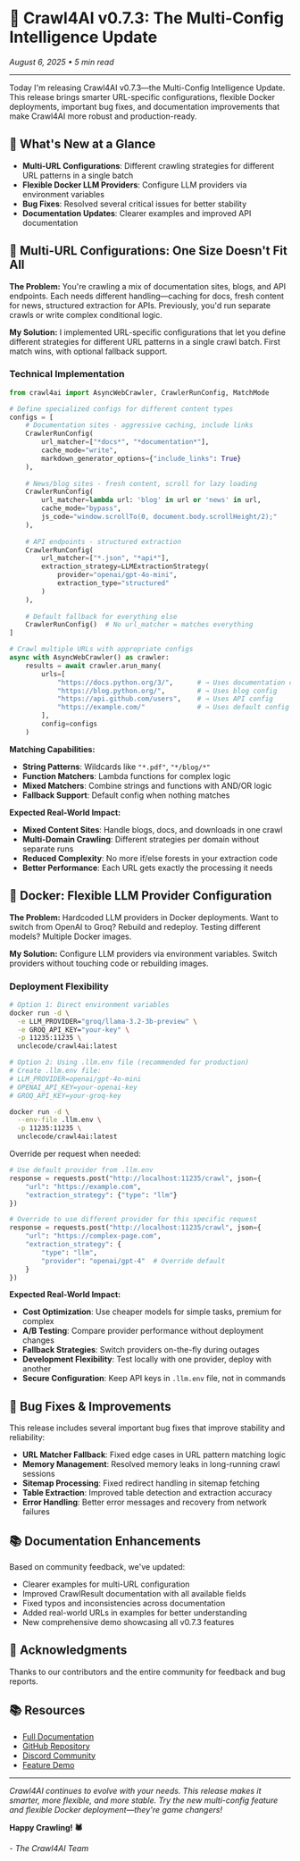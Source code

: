 # 🚀 Crawl4AI v0.7.3: The Multi-Config Intelligence Update

*August 6, 2025 • 5 min read*

---

Today I'm releasing Crawl4AI v0.7.3—the Multi-Config Intelligence Update. This release brings smarter URL-specific configurations, flexible Docker deployments, important bug fixes, and documentation improvements that make Crawl4AI more robust and production-ready.

## 🎯 What's New at a Glance

- **Multi-URL Configurations**: Different crawling strategies for different URL patterns in a single batch
- **Flexible Docker LLM Providers**: Configure LLM providers via environment variables
- **Bug Fixes**: Resolved several critical issues for better stability
- **Documentation Updates**: Clearer examples and improved API documentation

## 🎨 Multi-URL Configurations: One Size Doesn't Fit All

**The Problem:** You're crawling a mix of documentation sites, blogs, and API endpoints. Each needs different handling—caching for docs, fresh content for news, structured extraction for APIs. Previously, you'd run separate crawls or write complex conditional logic.

**My Solution:** I implemented URL-specific configurations that let you define different strategies for different URL patterns in a single crawl batch. First match wins, with optional fallback support.

### Technical Implementation

```python
from crawl4ai import AsyncWebCrawler, CrawlerRunConfig, MatchMode

# Define specialized configs for different content types
configs = [
    # Documentation sites - aggressive caching, include links
    CrawlerRunConfig(
        url_matcher=["*docs*", "*documentation*"],
        cache_mode="write",
        markdown_generator_options={"include_links": True}
    ),
    
    # News/blog sites - fresh content, scroll for lazy loading
    CrawlerRunConfig(
        url_matcher=lambda url: 'blog' in url or 'news' in url,
        cache_mode="bypass",
        js_code="window.scrollTo(0, document.body.scrollHeight/2);"
    ),
    
    # API endpoints - structured extraction
    CrawlerRunConfig(
        url_matcher=["*.json", "*api*"],
        extraction_strategy=LLMExtractionStrategy(
            provider="openai/gpt-4o-mini",
            extraction_type="structured"
        )
    ),
    
    # Default fallback for everything else
    CrawlerRunConfig()  # No url_matcher = matches everything
]

# Crawl multiple URLs with appropriate configs
async with AsyncWebCrawler() as crawler:
    results = await crawler.arun_many(
        urls=[
            "https://docs.python.org/3/",      # → Uses documentation config
            "https://blog.python.org/",        # → Uses blog config  
            "https://api.github.com/users",    # → Uses API config
            "https://example.com/"             # → Uses default config
        ],
        config=configs
    )
```

**Matching Capabilities:**
- **String Patterns**: Wildcards like `"*.pdf"`, `"*/blog/*"`
- **Function Matchers**: Lambda functions for complex logic
- **Mixed Matchers**: Combine strings and functions with AND/OR logic
- **Fallback Support**: Default config when nothing matches

**Expected Real-World Impact:**
- **Mixed Content Sites**: Handle blogs, docs, and downloads in one crawl
- **Multi-Domain Crawling**: Different strategies per domain without separate runs
- **Reduced Complexity**: No more if/else forests in your extraction code
- **Better Performance**: Each URL gets exactly the processing it needs

## 🐳 Docker: Flexible LLM Provider Configuration

**The Problem:** Hardcoded LLM providers in Docker deployments. Want to switch from OpenAI to Groq? Rebuild and redeploy. Testing different models? Multiple Docker images.

**My Solution:** Configure LLM providers via environment variables. Switch providers without touching code or rebuilding images.

### Deployment Flexibility

```bash
# Option 1: Direct environment variables
docker run -d \
  -e LLM_PROVIDER="groq/llama-3.2-3b-preview" \
  -e GROQ_API_KEY="your-key" \
  -p 11235:11235 \
  unclecode/crawl4ai:latest

# Option 2: Using .llm.env file (recommended for production)
# Create .llm.env file:
# LLM_PROVIDER=openai/gpt-4o-mini
# OPENAI_API_KEY=your-openai-key
# GROQ_API_KEY=your-groq-key

docker run -d \
  --env-file .llm.env \
  -p 11235:11235 \
  unclecode/crawl4ai:latest
```

Override per request when needed:
```python
# Use default provider from .llm.env
response = requests.post("http://localhost:11235/crawl", json={
    "url": "https://example.com",
    "extraction_strategy": {"type": "llm"}
})

# Override to use different provider for this specific request
response = requests.post("http://localhost:11235/crawl", json={
    "url": "https://complex-page.com",
    "extraction_strategy": {
        "type": "llm",
        "provider": "openai/gpt-4"  # Override default
    }
})
```

**Expected Real-World Impact:**
- **Cost Optimization**: Use cheaper models for simple tasks, premium for complex
- **A/B Testing**: Compare provider performance without deployment changes
- **Fallback Strategies**: Switch providers on-the-fly during outages
- **Development Flexibility**: Test locally with one provider, deploy with another
- **Secure Configuration**: Keep API keys in `.llm.env` file, not in commands

## 🔧 Bug Fixes & Improvements

This release includes several important bug fixes that improve stability and reliability:

- **URL Matcher Fallback**: Fixed edge cases in URL pattern matching logic
- **Memory Management**: Resolved memory leaks in long-running crawl sessions
- **Sitemap Processing**: Fixed redirect handling in sitemap fetching
- **Table Extraction**: Improved table detection and extraction accuracy
- **Error Handling**: Better error messages and recovery from network failures

## 📚 Documentation Enhancements

Based on community feedback, we've updated:
- Clearer examples for multi-URL configuration
- Improved CrawlResult documentation with all available fields
- Fixed typos and inconsistencies across documentation
- Added real-world URLs in examples for better understanding
- New comprehensive demo showcasing all v0.7.3 features

## 🙏 Acknowledgments

Thanks to our contributors and the entire community for feedback and bug reports.

## 📚 Resources

- [Full Documentation](https://docs.crawl4ai.com)
- [GitHub Repository](https://github.com/unclecode/crawl4ai)
- [Discord Community](https://discord.gg/crawl4ai)
- [Feature Demo](https://github.com/unclecode/crawl4ai/blob/main/docs/releases_review/demo_v0.7.3.py)

---

*Crawl4AI continues to evolve with your needs. This release makes it smarter, more flexible, and more stable. Try the new multi-config feature and flexible Docker deployment—they're game changers!*

**Happy Crawling! 🕷️**

*- The Crawl4AI Team*